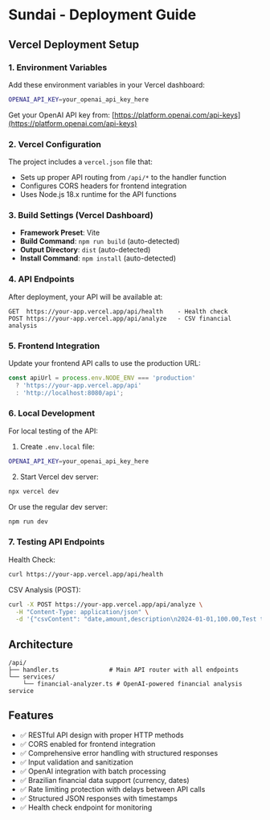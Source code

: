# Sundai - Deployment Guide

## Vercel Deployment Setup

### 1. Environment Variables

Add these environment variables in your Vercel dashboard:

```bash
OPENAI_API_KEY=your_openai_api_key_here
```

Get your OpenAI API key from: [https://platform.openai.com/api-keys](https://platform.openai.com/api-keys)

### 2. Vercel Configuration

The project includes a `vercel.json` file that:
- Sets up proper API routing from `/api/*` to the handler function
- Configures CORS headers for frontend integration
- Uses Node.js 18.x runtime for the API functions

### 3. Build Settings (Vercel Dashboard)

- **Framework Preset**: Vite
- **Build Command**: `npm run build` (auto-detected)
- **Output Directory**: `dist` (auto-detected) 
- **Install Command**: `npm install` (auto-detected)

### 4. API Endpoints

After deployment, your API will be available at:

```
GET  https://your-app.vercel.app/api/health    - Health check
POST https://your-app.vercel.app/api/analyze   - CSV financial analysis
```

### 5. Frontend Integration

Update your frontend API calls to use the production URL:

```typescript
const apiUrl = process.env.NODE_ENV === 'production' 
  ? 'https://your-app.vercel.app/api'
  : 'http://localhost:8080/api';
```

### 6. Local Development

For local testing of the API:

1. Create `.env.local` file:
```bash
OPENAI_API_KEY=your_openai_api_key_here
```

2. Start Vercel dev server:
```bash
npx vercel dev
```

Or use the regular dev server:
```bash
npm run dev
```

### 7. Testing API Endpoints

Health Check:
```bash
curl https://your-app.vercel.app/api/health
```

CSV Analysis (POST):
```bash
curl -X POST https://your-app.vercel.app/api/analyze \
  -H "Content-Type: application/json" \
  -d '{"csvContent": "date,amount,description\n2024-01-01,100.00,Test transaction"}'
```

## Architecture

```
/api/
├── handler.ts              # Main API router with all endpoints
└── services/
    └── financial-analyzer.ts # OpenAI-powered financial analysis service
```

## Features

- ✅ RESTful API design with proper HTTP methods
- ✅ CORS enabled for frontend integration
- ✅ Comprehensive error handling with structured responses
- ✅ Input validation and sanitization
- ✅ OpenAI integration with batch processing
- ✅ Brazilian financial data support (currency, dates)
- ✅ Rate limiting protection with delays between API calls
- ✅ Structured JSON responses with timestamps
- ✅ Health check endpoint for monitoring

